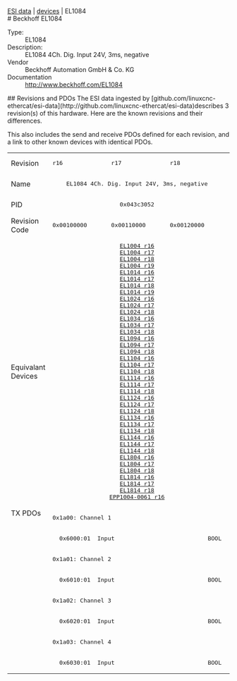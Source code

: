 <div class="nav"><a href="/esi-data">ESI data</a> | <a href="/esi-data/devices">devices</a> | EL1084</div>
#  Beckhoff EL1084

<dl>
  <dt>Type:</dt><dd>EL1084</dd>
  <dt>Description:</dt><dd>EL1084 4Ch. Dig. Input 24V, 3ms, negative</dd>
  <dt>Vendor</dt><dd>Beckhoff Automation GmbH & Co. KG</dd>
  <dt>Documentation</dt><dd><a href="http://www.beckhoff.com/EL1084">http://www.beckhoff.com/EL1084</a></dd>
</dl>
## Revisions and PDOs
The ESI data ingested by [github.com/linuxcnc-ethercat/esi-data](http://github.com/linuxcnc-ethercat/esi-data)describes 3 revision(s) of this hardware.  Here are the known revisions and their differences.

This also includes the send and receive PDOs defined for each revision, and a link to other known devices with identical PDOs.

<table>
<tr >
<td class="first">Revision</td>
<td ><pre>r16</pre></td>
<td ><pre>r17</pre></td>
<td ><pre>r18</pre></td>
</tr>
<tr >
<td class="first">Name</td>
<td  colspan=3 align="center"><pre>EL1084 4Ch. Dig. Input 24V, 3ms, negative</pre></td>
</tr>
<tr >
<td class="first">PID</td>
<td  colspan=3 align="center"><pre>0x043c3052</pre></td>
</tr>
<tr >
<td class="first">Revision Code</td>
<td ><pre>0x00100000</pre></td>
<td ><pre>0x00110000</pre></td>
<td ><pre>0x00120000</pre></td>
</tr>
<tr >
<td class="first">Equivalant Devices</td>
<td  colspan=3 align="center"><pre><a href="EL1004">EL1004 r16</a><br/><a href="EL1004">EL1004 r17</a><br/><a href="EL1004">EL1004 r18</a><br/><a href="EL1004">EL1004 r19</a><br/><a href="EL1014">EL1014 r16</a><br/><a href="EL1014">EL1014 r17</a><br/><a href="EL1014">EL1014 r18</a><br/><a href="EL1014">EL1014 r19</a><br/><a href="EL1024">EL1024 r16</a><br/><a href="EL1024">EL1024 r17</a><br/><a href="EL1024">EL1024 r18</a><br/><a href="EL1034">EL1034 r16</a><br/><a href="EL1034">EL1034 r17</a><br/><a href="EL1034">EL1034 r18</a><br/><a href="EL1094">EL1094 r16</a><br/><a href="EL1094">EL1094 r17</a><br/><a href="EL1094">EL1094 r18</a><br/><a href="EL1104">EL1104 r16</a><br/><a href="EL1104">EL1104 r17</a><br/><a href="EL1104">EL1104 r18</a><br/><a href="EL1114">EL1114 r16</a><br/><a href="EL1114">EL1114 r17</a><br/><a href="EL1114">EL1114 r18</a><br/><a href="EL1124">EL1124 r16</a><br/><a href="EL1124">EL1124 r17</a><br/><a href="EL1124">EL1124 r18</a><br/><a href="EL1134">EL1134 r16</a><br/><a href="EL1134">EL1134 r17</a><br/><a href="EL1134">EL1134 r18</a><br/><a href="EL1144">EL1144 r16</a><br/><a href="EL1144">EL1144 r17</a><br/><a href="EL1144">EL1144 r18</a><br/><a href="EL1804">EL1804 r16</a><br/><a href="EL1804">EL1804 r17</a><br/><a href="EL1804">EL1804 r18</a><br/><a href="EL1814">EL1814 r16</a><br/><a href="EL1814">EL1814 r17</a><br/><a href="EL1814">EL1814 r18</a><br/><a href="EPP1004-0061">EPP1004-0061 r16</a></pre></td>
</tr>
<tr class="txpdo pdosection">
<td class="first" rowspan=8 valign=top>TX PDOs</td>
<td colspan=3 align="left"><pre>0x1a00: Channel 1</pre></td>
<td></td>
</tr>
<tr class="txpdo">
<td  colspan=3 align="left"><pre>  0x6000:01  Input                           BOOL</pre></td>
</tr>
<tr class="txpdo pdosection">
<td  colspan=3 align="left"><pre>0x1a01: Channel 2</pre></td>
</tr>
<tr class="txpdo">
<td  colspan=3 align="left"><pre>  0x6010:01  Input                           BOOL</pre></td>
</tr>
<tr class="txpdo pdosection">
<td  colspan=3 align="left"><pre>0x1a02: Channel 3</pre></td>
</tr>
<tr class="txpdo">
<td  colspan=3 align="left"><pre>  0x6020:01  Input                           BOOL</pre></td>
</tr>
<tr class="txpdo pdosection">
<td  colspan=3 align="left"><pre>0x1a03: Channel 4</pre></td>
</tr>
<tr class="txpdo">
<td  colspan=3 align="left"><pre>  0x6030:01  Input                           BOOL</pre></td>
</tr>
</table>
